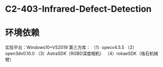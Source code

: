# C2-403-Infrared-Defect-Detection

# 环境依赖
实验平台：Windows10+VS2019
第三方库：
（1）opecv4.5.5
（2）open3dv0.10.0
（3）AstraSDK（RGBD深度相机）
（4）rokaeSDK（珞石机械臂）

